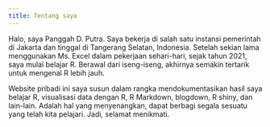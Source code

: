 ```yaml
---
title: Tentang saya
---
```


Halo, saya Panggah D. Putra. Saya bekerja di salah satu instansi pemerintah di Jakarta dan tinggal di Tangerang Selatan, Indonesia. Setelah sekian lama menggunakan Ms. Excel dalam pekerjaan sehari-hari, sejak tahun 2021, saya mulai belajar R. Berawal dari iseng-iseng, akhirnya semakin tertarik untuk mengenal R lebih jauh.

Website pribadi ini saya susun dalam rangka mendokumentasikan hasil saya belajar R, visualisasi data dengan R, R Markdown, blogdown, R shiny, dan lain-lain. Adalah hal yang menyenangkan, dapat berbagi segala sesuatu yang telah kita pelajari. Jadi, selamat menikmati.
